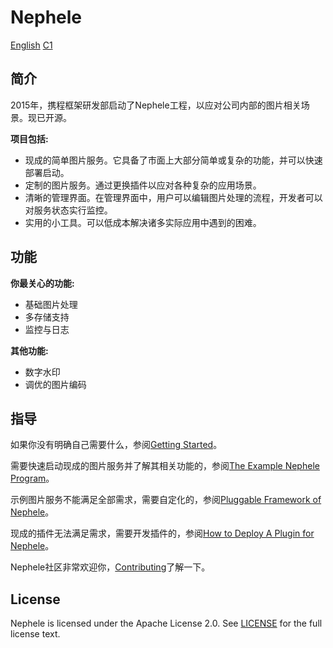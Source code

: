 # Nephele

[English](https://github.com/ctripcorp/nephele/blob/master/docs/en/README.md) [C1](https://github.com/ctripcorp/nephele/blob/master/docs/cn/REQUIREMENT_CLASS.md)

## 简介 

2015年，携程框架研发部启动了Nephele工程，以应对公司内部的图片相关场景。现已开源。

**项目包括:**

  * 现成的简单图片服务。它具备了市面上大部分简单或复杂的功能，并可以快速部署启动。
  * 定制的图片服务。通过更换插件以应对各种复杂的应用场景。
  * 清晰的管理界面。在管理界面中，用户可以编辑图片处理的流程，开发者可以对服务状态实行监控。
  * 实用的小工具。可以低成本解决诸多实际应用中遇到的困难。

## 功能

**你最关心的功能:**

  * 基础图片处理
  * 多存储支持
  * 监控与日志

**其他功能:**

  * 数字水印
  * 调优的图片编码
  	  	
## 指导

  如果你没有明确自己需要什么，参阅[Getting Started]()。

  需要快速启动现成的图片服务并了解其相关功能的，参阅[The Example Nephele Program](https://github.com/ctripcorp/nephele/blob/master/example/README.md)。

  示例图片服务不能满足全部需求，需要自定化的，参阅[Pluggable Framework of Nephele]()。

  现成的插件无法满足需求，需要开发插件的，参阅[How to Deploy A Plugin for Nephele]()。

  Nephele社区非常欢迎你，[Contributing](https://github.com/ctripcorp/nephele/blob/master/CONTRIBUTING.md)了解一下。

## License

  Nephele is licensed under the Apache License 2.0. See [LICENSE](https://github.com/ctripcorp/nephele/blob/master/LICENSE) for the full license text.

